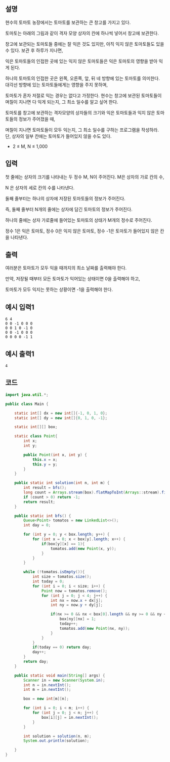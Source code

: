 ## 설명
현수의 토마토 농장에서는 토마토를 보관하는 큰 창고를 가지고 있다.

토마토는 아래의 그림과 같이 격자 모양 상자의 칸에 하나씩 넣어서 창고에 보관한다.

창고에 보관되는 토마토들 중에는 잘 익은 것도 있지만, 아직 익지 않은 토마토들도 있을 수 있다. 보관 후 하루가 지나면,

익은 토마토들의 인접한 곳에 있는 익지 않은 토마토들은 익은 토마토의 영향을 받아 익게 된다.

하나의 토마토의 인접한 곳은 왼쪽, 오른쪽, 앞, 뒤 네 방향에 있는 토마토를 의미한다. 대각선 방향에 있는 토마토들에게는 영향을 주지 못하며,

토마토가 혼자 저절로 익는 경우는 없다고 가정한다. 현수는 창고에 보관된 토마토들이 며칠이 지나면 다 익게 되는지, 그 최소 일수를 알고 싶어 한다.

토마토를 창고에 보관하는 격자모양의 상자들의 크기와 익은 토마토들과 익지 않은 토마토들의 정보가 주어졌을 때,

며칠이 지나면 토마토들이 모두 익는지, 그 최소 일수를 구하는 프로그램을 작성하라. 단, 상자의 일부 칸에는 토마토가 들어있지 않을 수도 있다.

* 2 ≤ M, N ≤ 1,000

## 입력
첫 줄에는 상자의 크기를 나타내는 두 정수 M, N이 주어진다. M은 상자의 가로 칸의 수,

N 은 상자의 세로 칸의 수를 나타낸다.

둘째 줄부터는 하나의 상자에 저장된 토마토들의 정보가 주어진다.

즉, 둘째 줄부터 N개의 줄에는 상자에 담긴 토마토의 정보가 주어진다.

하나의 줄에는 상자 가로줄에 들어있는 토마토의 상태가 M개의 정수로 주어진다.

정수 1은 익은 토마토, 정수 0은 익지 않은 토마토, 정수 -1은 토마토가 들어있지 않은 칸을 나타낸다.

## 출력
여러분은 토마토가 모두 익을 때까지의 최소 날짜를 출력해야 한다.

만약, 저장될 때부터 모든 토마토가 익어있는 상태이면 0을 출력해야 하고,

토마토가 모두 익지는 못하는 상황이면 -1을 출력해야 한다.

## 예시 입력1
```
6 4
0 0 -1 0 0 0
0 0 1 0 -1 0
0 0 -1 0 0 0
0 0 0 0 -1 1
```

## 예시 출력1
```
4
```

## 코드
```java
import java.util.*;

public class Main {

    static int[] dx = new int[]{-1, 0, 1, 0};
    static int[] dy = new int[]{0, 1, 0, -1};

    static int[][] box;

    static class Point{
        int x;
        int y;

        public Point(int x, int y) {
            this.x = x;
            this.y = y;
        }
    }

    public static int solution(int n, int m) {
        int result = bfs();
        long count = Arrays.stream(box).flatMapToInt(Arrays::stream).filter(value -> value == 0).count();
        if (count > 0) return -1;
        return result;
    }

    public static int bfs() {
        Queue<Point> tomatos = new LinkedList<>();
        int day = 0;

        for (int y = 0; y < box.length; y++) {
            for (int x = 0; x < box[y].length; x++) {
                if(box[y][x] == 1){
                    tomatos.add(new Point(x, y));
                }
            }
        }

        while (!tomatos.isEmpty()){
            int size = tomatos.size();
            int today = 0;
            for (int i = 0; i < size; i++) {
                Point now = tomatos.remove();
                for (int j = 0; j < 4; j++) {
                    int nx = now.x + dx[j];
                    int ny = now.y + dy[j];

                    if(nx >= 0 && nx < box[0].length && ny >= 0 && ny < box.length && box[ny][nx] == 0){
                        box[ny][nx] = 1;
                        today++;
                        tomatos.add(new Point(nx, ny));
                    }
                }
            }
            if(today == 0) return day;
            day++;
        }
        return day;
    }

    public static void main(String[] args) {
        Scanner in = new Scanner(System.in);
        int n = in.nextInt();
        int m = in.nextInt();

        box = new int[m][n];

        for (int i = 0; i < m; i++) {
            for (int j = 0; j < n; j++) {
                box[i][j] = in.nextInt();
            }
        }

        int solution = solution(n, m);
        System.out.println(solution);

    }
}
```